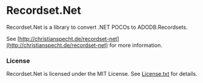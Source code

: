 # Recordset.Net

Recordset.Net is a library to convert .NET POCOs to ADODB.Recordsets.

See [http://christianspecht.de/recordset-net](http://christianspecht.de/recordset-net) for more information.


### License

Recordset.Net is licensed under the MIT License. See [License.txt](https://bitbucket.org/christianspecht/recordset.net/raw/tip/License.txt) for details.